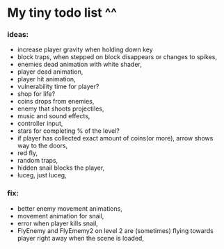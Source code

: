  # My tiny todo list ^^
 ### ideas:
 - increase player gravity when holding down key
 - block traps, when stepped on block disappears or changes to spikes,
 - enemies dead animation with white shader,
 - player dead animation,
 - player hit animation,
 - vulnerability time for player?
 - shop for life?
 - coins drops from enemies,
 - enemy that shoots projectiles,
 - music and sound effects,
 - controller input,
 - stars for completing % of the level?
 - if player has collected exact amount of coins(or more), arrow shows way to the doors,
 - red fly,
 - random traps,
 - hidden snail blocks the player,
 - luceg, just luceg,


 ### fix:
- better enemy movement animations,
- movement animation for snail,
- error when player kills snail,
- FlyEnemy and FlyEmemy2 on level 2 are (sometimes) flying towards player right away when the scene is loaded,

